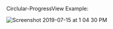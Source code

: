 Circlular-ProgressView Example:

![Screenshot 2019-07-15 at 1 04 30 PM](https://user-images.githubusercontent.com/27955299/61201123-28091300-a701-11e9-928d-0731d404c388.png)
